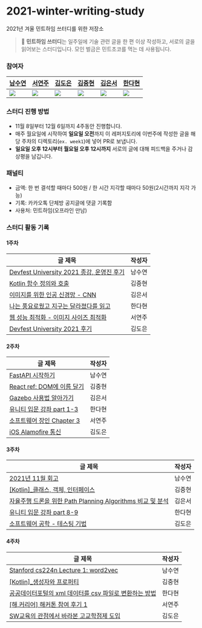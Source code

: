 # 2021-winter-writing-study
2021년 겨울 민트하임 쓰터디를 위한 저장소

> 🌿 **민트하임 쓰터디**는 일주일에 기술 관련 글을 한 편 이상 작성하고, 서로의 글을 읽어보는 스터디입니다. 모인 벌금은 민트초코를 먹는 데 사용됩니다.

### 참여자
|[남수연](https://github.com/mori8)|[서연주](https://github.com/yeonjuSeo)|[김도은](https://github.com/whaeundo25)|[김중현](https://github.com/JoongHyun-Kim)|[김은서](https://github.com/eunseo22mv)|[한다현](https://github.com/ekgus9701)|
|---|---|---|---|---|---|
|<img src="https://github.com/mori8.png">|<img src="https://github.com/yeonjuSeo.png">|<img src="https://github.com/whaeundo25.png">|<img src="https://github.com/JoongHyun-Kim.png">|<img src="https://github.com/eunseo22mv.png">|<img src="https://github.com/ekgus9701.png">|


### 스터디 진행 방법
- 11월 8일부터 12월 6일까지 4주동안 진행합니다.
- 매주 월요일에 시작하여 **일요일 오전**까지 이 레퍼지토리에 이번주에 작성한 글을 해당 주차의 디렉토리(`ex. week1`)에 넣어 PR로 보냅니다.
- **일요일 오후 12시부터 월요일 오후 12시까지** 서로의 글에 대해 피드백을 주거나 감상평을 남깁니다.

### 패널티
- 금액: 한 번 결석할 때마다 500원 / 한 시간 지각할 때마다 50원(2시간까지 지각 가능)
- 기록: 카카오톡 단체방 공지글에 댓글 기록함
- 사용처: 민트하임(오프라인 만남)

### 스터디 활동 기록

#### 1주차
|글 제목|작성자|
|-----|-----|
|[Devfest University 2021 종강, 운영진 후기](https://github.com/mint-sstudy/2021-winter-writing-study/blob/main/week1/Devfest%20University%202021%20%EC%A2%85%EA%B0%95%2C%20%EC%9A%B4%EC%98%81%EC%A7%84%20%ED%9B%84%EA%B8%B0.md)|남수연|
|[Kotlin 함수 정의와 호출](https://github.com/mint-sstudy/2021-winter-writing-study/blob/main/week1/Kotlin_%ED%95%A8%EC%88%98%20%EC%A0%95%EC%9D%98%EC%99%80%20%ED%98%B8%EC%B6%9C.md)|김중현|
|[이미지를 위한 인공 신경망 - CNN](https://github.com/mint-sstudy/2021-winter-writing-study/blob/main/week1/%5B1%EC%A3%BC%EC%B0%A8%5D%20%EC%9D%B4%EB%AF%B8%EC%A7%80%EB%A5%BC%20%EC%9C%84%ED%95%9C%20%EC%9D%B8%EA%B3%B5%20%EC%8B%A0%EA%B2%BD%EB%A7%9D_CNN(Convolutional%20Neural%20Networks)%20%EC%95%8C%EC%95%84%EA%B0%80%EA%B8%B0.md)|김은서|
|[나는 풍요로웠고 지구는 달라졌다를 읽고](https://github.com/mint-sstudy/2021-winter-writing-study/blob/main/week1/%EB%82%98%EB%8A%94%20%ED%92%8D%EC%9A%94%EB%A1%9C%EC%9B%A0%EA%B3%A0%20%EC%A7%80%EA%B5%AC%EB%8A%94%20%EB%8B%AC%EB%9D%BC%EC%A1%8C%EB%8B%A4%EB%A5%BC%20%EC%9D%BD%EA%B3%A0.md)|한다현|
|[웹 성능 최적화 - 이미지 사이즈 최적화](https://github.com/mint-sstudy/2021-winter-writing-study/blob/main/week1/%EC%9D%B4%EB%AF%B8%EC%A7%80_%EC%82%AC%EC%9D%B4%EC%A6%88_%EC%B5%9C%EC%A0%81%ED%99%94.md)|서연주|
|[Devfest University 2021 후기](https://github.com/mint-sstudy/2021-winter-writing-study/blob/main/week1/DevFest%20University%202021%20%ED%9B%84%EA%B8%B0.md)|김도은|


#### 2주차
|글 제목|작성자|
|-----|-----|
|[FastAPI 시작하기](https://github.com/mint-sstudy/2021-winter-writing-study/blob/main/week2/fastapi%20%EC%8B%9C%EC%9E%91%ED%95%98%EA%B8%B0.md)|남수연|
|[React ref: DOM에 이름 달기](https://github.com/mint-sstudy/2021-winter-writing-study/blob/main/week2/react_ref.md)|김중현|
|[Gazebo 사용법 알아가기](https://github.com/mint-sstudy/2021-winter-writing-study/blob/main/week2/%5B2%EC%A3%BC%EC%B0%A8%5D%20Gazebo%20%EC%82%AC%EC%9A%A9%EB%B2%95%20%EC%95%8C%EC%95%84%EA%B0%80%EA%B8%B0.md)|김은서|
|[유니티 입문 강좌 part 1-3](https://github.com/mint-sstudy/2021-winter-writing-study/blob/main/week2/%5B2%EC%A3%BC%EC%B0%A8%5D%20%EC%9C%A0%EB%8B%88%ED%8B%B0%20%EC%9E%85%EB%AC%B8%EA%B0%95%EC%A2%8C%20chap1-3.md)|한다현|
|[소프트웨어 장인 Chapter 3](https://github.com/mint-sstudy/2021-winter-writing-study/blob/main/week2/%EC%86%8C%ED%94%84%ED%8A%B8%EC%9B%A8%EC%96%B4%EC%9E%A5%EC%9D%B8Ch3.md)|서연주|
|[iOS Alamofire 통신](https://github.com/mint-sstudy/2021-winter-writing-study/blob/main/week2/Alamofire%20%ED%86%B5%EC%8B%A0.md)|김도은|


#### 3주차
|글 제목|작성자|
|-----|-----|
|[2021년 11월 회고](https://github.com/mint-sstudy/2021-winter-writing-study/blob/main/week3/2021%EB%85%84%2011%EC%9B%94%20%ED%9A%8C%EA%B3%A0.md)|남수연|
|[[Kotlin]_클래스, 객체, 인터페이스](https://github.com/mint-sstudy/2021-winter-writing-study/blob/main/week3/Kotlin_%ED%81%B4%EB%9E%98%EC%8A%A4%2C%20%EA%B0%9D%EC%B2%B4%2C%20%EC%9D%B8%ED%84%B0%ED%8E%98%EC%9D%B4%EC%8A%A4.md)|김중현|
|[자율주행 드론을 위한 Path Planning Algorithms 비교 및 분석](https://github.com/mint-sstudy/2021-winter-writing-study/blob/main/week3/%5B3%EC%A3%BC%EC%B0%A8%5D%20%EC%9E%90%EC%9C%A8%EC%A3%BC%ED%96%89%20%EB%93%9C%EB%A1%A0%EC%9D%84%20%EC%9C%84%ED%95%9C%20Path%20Planning%20Algorithms%20%EB%B9%84%EA%B5%90%20%EB%B0%8F%20%EB%B6%84%EC%84%9D.md)|김은서|
|[유니티 입문 강좌 part 8-9](https://github.com/mint-sstudy/2021-winter-writing-study/blob/main/week3/%5B3%EC%A3%BC%EC%B0%A8%5D%20%EC%9C%A0%EB%8B%88%ED%8B%B0%20%EC%9E%85%EB%AC%B8%EA%B0%95%EC%A2%8C%20chap%208-9%20.md)|한다현|
|[소프트웨어 공학 - 테스팅 기법](https://github.com/mint-sstudy/2021-winter-writing-study/blob/main/week3/%5B3%EC%A3%BC%EC%B0%A8%5D%20%EC%86%8C%ED%94%84%ED%8A%B8%EC%9B%A8%EC%96%B4%20%EA%B3%B5%ED%95%99_%ED%85%8C%EC%8A%A4%ED%8C%85.md)|김도은|


#### 4주차
|글 제목|작성자|
|-----|-----|
|[Stanford cs224n Lecture 1: word2vec](https://github.com/mint-sstudy/2021-winter-writing-study/blob/main/week4/cs224n%20Lecture%201:%20word2vec.md)|남수연|
|[[Kotlin]_생성자와 프로퍼티](https://github.com/mint-sstudy/2021-winter-writing-study/blob/main/week4/Kotlin_%EC%83%9D%EC%84%B1%EC%9E%90%EC%99%80%20%ED%94%84%EB%A1%9C%ED%8D%BC%ED%8B%B0.md)|김중현|
|[공공데이터포털의 xml 데이터를 csv 파일로 변환하는 방법](https://github.com/mint-sstudy/2021-winter-writing-study/blob/main/week4/%EA%B3%B5%EA%B3%B5%EB%8D%B0%EC%9D%B4%ED%84%B0%ED%8F%AC%ED%84%B8%EC%9D%98%20xml%20%EB%8D%B0%EC%9D%B4%ED%84%B0%EB%A5%BC%20csv%20%ED%8C%8C%EC%9D%BC%EB%A1%9C%20%EB%B3%80%ED%99%98%ED%95%98%EB%8A%94%20%EB%B0%A9%EB%B2%95.md)|한다현|
|[[해,커리어] 해커톤 참여 후기 1](https://github.com/mint-sstudy/2021-winter-writing-study/blob/main/week4/%5B4%EC%A3%BC%EC%B0%A8%5D%20%5B%ED%95%B4%2C%EC%BB%A4%EB%A6%AC%EC%96%B4%5D%20%ED%95%B4%EC%BB%A4%ED%86%A4%20%EC%B0%B8%EC%97%AC%20%ED%9B%84%EA%B8%B0%201.md)|서연주|
|[SW교육의 관점에서 바라본 고교학점제 도입](https://github.com/mint-sstudy/2021-winter-writing-study/blob/main/week4/%5B4%EC%A3%BC%EC%B0%A8%5D%20SW%EA%B5%90%EC%9C%A1%EC%9D%98%20%EA%B4%80%EC%A0%90%EC%97%90%EC%84%9C%20%EB%B0%94%EB%9D%BC%EB%B3%B8%20%EA%B3%A0%EA%B5%90%ED%95%99%EC%A0%90%EC%A0%9C%20%EB%8F%84%EC%9E%85.md)|김도은|

